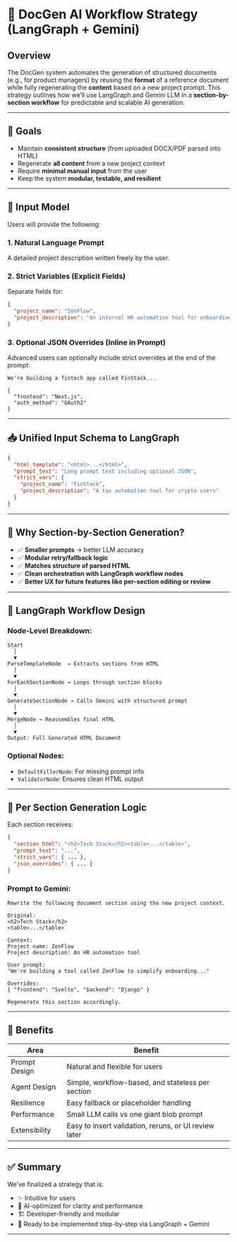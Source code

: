 # 🧠 DocGen AI Workflow Strategy (LangGraph + Gemini)

## Overview

The DocGen system automates the generation of structured documents (e.g., for product managers) by reusing the **format** of a reference document while fully regenerating the **content** based on a new project prompt. This strategy outlines how we’ll use LangGraph and Gemini LLM in a **section-by-section workflow** for predictable and scalable AI generation.

---

## 🎯 Goals

* Maintain **consistent structure** (from uploaded DOCX/PDF parsed into HTML)
* Regenerate **all content** from a new project context
* Require **minimal manual input** from the user
* Keep the system **modular, testable, and resilient**

---

## 🧩 Input Model

Users will provide the following:

### 1. **Natural Language Prompt**

A detailed project description written freely by the user.

### 2. **Strict Variables (Explicit Fields)**

Separate fields for:

```json
{
  "project_name": "ZenFlow",
  "project_description": "An internal HR automation tool for onboarding"
}
```

### 3. **Optional JSON Overrides (Inline in Prompt)**

Advanced users can optionally include strict overrides at the end of the prompt:

```text
We're building a fintech app called FinStack...

{
  "frontend": "Next.js",
  "auth_method": "OAuth2"
}
```

---

## 📥 Unified Input Schema to LangGraph

```json
{
  "html_template": "<html>...</html>",
  "prompt_text": "Long prompt text including optional JSON",
  "strict_vars": {
    "project_name": "FinStack",
    "project_description": "A tax automation tool for crypto users"
  }
}
```

---

## 🧠 Why Section-by-Section Generation?

* ✅ **Smaller prompts** → better LLM accuracy
* ✅ **Modular retry/fallback logic**
* ✅ **Matches structure of parsed HTML**
* ✅ **Clean orchestration with LangGraph workflow nodes**
* ✅ **Better UX for future features like per-section editing or review**

---

## 🧱 LangGraph Workflow Design

### Node-Level Breakdown:

```plaintext
Start
  │
  ▼
ParseTemplateNode  → Extracts sections from HTML
  │
  ▼
ForEachSectionNode → Loops through section blocks
  │
  ▼
GenerateSectionNode → Calls Gemini with structured prompt
  │
  ▼
MergeNode → Reassembles final HTML
  │
  ▼
Output: Full Generated HTML Document
```

### Optional Nodes:

* `DefaultFillerNode`: For missing prompt info
* `ValidatorNode`: Ensures clean HTML output

---

## 🔄 Per Section Generation Logic

Each section receives:

```json
{
  "section_html": "<h2>Tech Stack</h2><table>...</table>",
  "prompt_text": "...",
  "strict_vars": { ... },
  "json_overrides": { ... }
}
```

### Prompt to Gemini:

```text
Rewrite the following document section using the new project context.

Original:
<h2>Tech Stack</h2>
<table>...</table>

Context:
Project name: ZenFlow
Project description: An HR automation tool

User prompt:
"We're building a tool called ZenFlow to simplify onboarding..."

Overrides:
{ "frontend": "Svelte", "backend": "Django" }

Regenerate this section accordingly.
```

---

## 🧪 Benefits

| Area          | Benefit                                               |
| ------------- | ----------------------------------------------------- |
| Prompt Design | Natural and flexible for users                        |
| Agent Design  | Simple, workflow-based, and stateless per section     |
| Resilience    | Easy fallback or placeholder handling                 |
| Performance   | Small LLM calls vs one giant blob prompt              |
| Extensibility | Easy to insert validation, reruns, or UI review later |

---

## ✅ Summary

We’ve finalized a strategy that is:

* ✨ Intuitive for users
* 🧠 AI-optimized for clarity and performance
* 🏗️ Developer-friendly and modular
* 🚀 Ready to be implemented step-by-step via LangGraph + Gemini

---